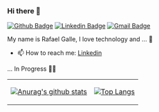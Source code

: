
### Hi there 👋


[![Github Badge](https://img.shields.io/badge/-Github-000?style=flat-square&logo=Github&logoColor=white&link=https://github.com/rafaelgalle)](https://github.com/rafaelgalle)
[![Linkedin Badge](https://img.shields.io/badge/-LinkedIn-blue?style=flat-square&logo=Linkedin&logoColor=white&link=https://www.linkedin.com/in/rafael-galle/)](https://www.linkedin.com/in/rafael-galle/)
[![Gmail Badge](https://img.shields.io/badge/-Gmail-c14438?style=flat-square&logo=Gmail&logoColor=white&link=mailto:rafaelgalle1@gmail.com)](mailto:rafaelgalle1@gmail.com)

My name is Rafael Galle, I love technology and ... 💙

- 📫 How to reach me: <a href="https://www.linkedin.com/in/rafael-galle/">Linkedin</a>

... In Progress 👨‍💻




<table cellspacing="0" cellpadding="0" style="border: none">
  <tr>
    <td>
      
[![Anurag's github stats](https://github-readme-stats.vercel.app/api?username=rafaelgalle&count_private=true&show_icons=true&hide=stars)](https://github.com/anuraghazra/github-readme-stats)      
    </td>
    <td>
      
[![Top Langs](https://github-readme-stats.vercel.app/api/top-langs/?username=rafaelgalle&layout=compact)](https://github.com/anuraghazra/github-readme-stats)        
    </td>
    </tr> 



<!--
**rafaelgalle/rafaelgalle** is a ✨ _special_ ✨ repository because its `README.md` (this file) appears on your GitHub profile.

Here are some ideas to get you started:

- 🔭 I’m currently working on ...
- 🌱 I’m currently learning ...
- 👯 I’m looking to collaborate on ...
- 🤔 I’m looking for help with ...
- 💬 Ask me about ...
- 📫 How to reach me: ...
- 😄 Pronouns: ...
- ⚡ Fun fact: ...
-->
